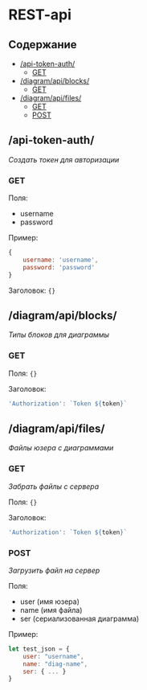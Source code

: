 # REST-api

## Содержание
* [/api-token-auth/](#api-token-auth)
  * [GET](#GET)
* [/diagram/api/blocks/](#diagramapiblocks)
  * [GET](#GET-1)
* [/diagram/api/files/](#diagramapifiles)
  * [GET](#GET-2)
  * [POST](#POST)

## /api-token-auth/
*Создать токен для авторизации*

### GET

Поля:
* username
* password

Пример:
```js
{
    username: 'username',
    password: 'password'
}
```

Заголовок: ```{}```

## /diagram/api/blocks/
*Типы блоков для диаграммы*

### GET

Поля: ```{}```

Заголовок:
```js
'Authorization': `Token ${token}` 
```

## /diagram/api/files/
*Файлы юзера с диаграммами*

### GET
*Забрать файлы с сервера*

Поля: ```{}```

Заголовок:
```js
'Authorization': `Token ${token}` 
```

### POST
*Загрузить файл на сервер*

Поля:
  * user (имя юзера)
  * name (имя файла)
  * ser (сериализованная диаграмма)

Пример:
```js
let test_json = {
    user: "username",
    name: "diag-name",
    ser: { ... }
}
```
